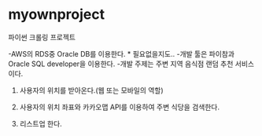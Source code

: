 # myownproject
파이썬 크롤링 프로젝트

-AWS의 RDS중 Oracle DB를 이용한다. * 필요없을지도..
-개발 툴은 파이참과 Oracle SQL developer을 이용한다.
-개발 주제는 주변 지역 음식점 랜덤 추천 서비스이다.
1. 사용자의 위치를 받아온다.(웹 또는 모바일의 역할)

2. 사용자의 위치 좌표와 카카오맵 API를 이용하여 주변 식당을 검색한다.

3. 리스트업 한다.
